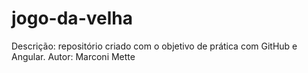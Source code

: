 # jogo-da-velha
Descrição: repositório criado com o objetivo de prática com GitHub e Angular. Autor: Marconi Mette

